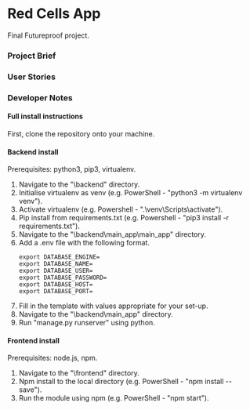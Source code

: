 # Red Cells App
Final Futureproof project.

### Project Brief

### User Stories

### Developer Notes
#### Full install instructions
First, clone the repository onto your machine.
#### Backend install
Prerequisites: python3, pip3, virtualenv.
1. Navigate to the "\backend" directory.
2. Initialise virtualenv as venv (e.g. PowerShell - "python3 -m virtualenv venv").
3. Activate virtualenv (e.g. Powershell - ".\venv\Scripts\activate").
4. Pip install from requirements.txt (e.g. Powershell - "pip3 install -r requirements.txt").
5. Navigate to the "\backend\main_app\main_app" directory.
6. Add a .env file with the following format.
    ```
    export DATABASE_ENGINE=
    export DATABASE_NAME=
    export DATABASE_USER=
    export DATABASE_PASSWORD=
    export DATABASE_HOST=
    export DATABASE_PORT=
    ```
7. Fill in the template with values appropriate for your set-up.
8. Navigate to the "\backend\main_app" directory.
9. Run "manage.py runserver" using python.
#### Frontend install
Prerequisites: node.js, npm.
1. Navigate to the "\frontend" directory.
2. Npm install to the local directory  (e.g. PowerShell - "npm install --save").
3. Run the module using npm (e.g. PowerShell - "npm start").